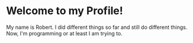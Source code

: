 # Welcome to my Profile!
My name is Robert. I did different things so far and still do different things. Now, I'm programming or at least I am trying to. 
